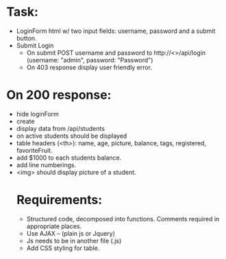 # Task:
  - LoginForm html w/ two input fields: username, password and a submit button.
  - Submit Login
    - On submit POST username and password to http://<>/api/login (username: "admin", password: "Password")
    - On 403 response display user friendly error.
  

# On 200 response:
  - hide loginForm
  - create <table>
  - display data from /api/students
  - on active students should be displayed
  - table headers (\<th\>): name, age, picture, balance, tags, registered, favoriteFruit.
  - add $1000 to each students balance.
  - add line numberings.
  - \<img\> should display picture of a student.


# Requirements:
  - Structured code, decomposed into functions. Comments required in appropriate places.
  - Use AJAX – (plain js or Jquery)
  - Js needs to be in another file (.js)
  - Add CSS styling for table.
